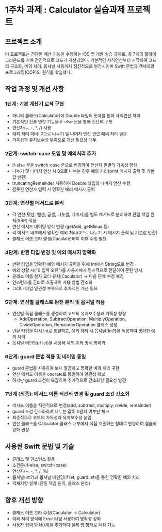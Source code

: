 # 1주차 과제 : Calculator 실습과제 프로젝트

## 프로젝트 소개

이 프로젝트는 간단한 계산 기능을 수행하는 iOS 앱 개발 실습 과제로, 총 7개의 플레이그라운드를 거쳐 점진적으로 코드가 개선되었다. 기본적인 사칙연산부터 시작하여 코드의 구조화, 예외 처리, 옵셔널 사용까지 점진적으로 발전시키며 Swift 문법과 객체지향 프로그래밍(OOP)의 원칙을 학습했다.

## 작업 과정 및 개선 사항

### 1단계: 기본 계산기 로직 구현

- 하나의 클래스(Calculator)에 Double 타입의 숫자를 받아 사칙연산 처리
- 기본적인 산술 연산 기능을 if-else 문을 통해 간단히 구현
- 연산자(+, -, *, /) 사용
- 예외 처리 미비: 0으로 나누기 및 나머지 연산 관련 예외 처리 필요
- 가독성과 유지보수성 부족으로 개선 필요성 대두

### 2단계: switch-case 도입 및 예외처리 추가

- if-else 문을 switch-case 문으로 변경하여 연산자 판별의 가독성 향상
- 나누기 및 나머지 연산 시 0으로 나누는 경우 예외 처리(print 메시지 출력 및 기본값 반환)
- truncatingRemainder 사용하여 Double 타입의 나머지 연산 수행
- 잘못된 연산자 입력 시 명확한 에러 메시지 출력

### 3단계: 연산별 메서드로 분리

- 각 연산(덧셈, 뺄셈, 곱셈, 나눗셈, 나머지)을 별도 메서드로 분리하여 단일 책임 원칙(SRP) 적용
- 연산 메서드 네이밍 방식 변경 (getAdd, getMinus 등)
- 각 메서드 내부에서 명확한 예외 처리(0으로 나누기 시 메시지 출력 및 기본값 반환)
- 클래스 이름 오타 발생(Caculate)하여 이후 수정 필요

### 4단계: 반환 타입 변경 및 예외 메시지 명확화

- 반환 타입을 명확한 예외 메시지 출력을 위해 Int에서 String으로 변경
- 예외 상황 시("0 입력 오류")를 사용자에게 명시적으로 전달하여 혼란 방지
- 클래스 이름 철자 오타 유지(Caculator) → 다음 단계 수정 예정
- 인스턴스를 곧바로 호출하여 사용 방법 간소화
- 그러나 타입 일관성 부족으로 추가적인 개선 필요

### 5단계: 연산별 클래스로 완전 분리 및 옵셔널 적용

- 연산별 독립 클래스를 생성하여 코드의 유지보수성과 가독성 향상
  - AddOperation, SubtractOperation, MultiplyOperation, DivideOperation, RemainderOperation 클래스 생성
- 반환 타입을 다시 Int로 통일하고, 예외 처리 시 옵셔널(Int?)을 적용하여 명확한 예외 처리
- 옵셔널 바인딩(if let)을 사용해 예외 처리 방식 명확화

### 6단계: guard 문법 적용 및 네이밍 통일

- guard 문법을 사용하여 보다 깔끔하고 명확한 예외 처리 구현
- 연산 메서드 이름을 operate로 통일하여 일관성 확보
- 하지만 guard 조건이 복잡하여 추가적으로 간소화할 필요성 발견

### 7단계 (최종): 메서드 이름 직관적 변경 및 guard 조건 간소화

- 메서드 이름을 직관적으로 변경(add, subtract, multiply, divide, remainder)
- guard 조건 간소화하여 나누는 값이 0인지 여부만 체크
- 최종적으로 코드의 가독성과 유지보수성 높임
- 연산 클래스를 Calculator 클래스 내부에서 직접 호출하는 형태로 변경하여 캡슐화 강화 권장

## 사용된 Swift 문법 및 기술

- 클래스 및 인스턴스 활용
- 조건문(if-else, switch-case)
- 연산자(+, -, *, /, %)
- 옵셔널(Int?)과 옵셔널 바인딩(if let, guard let)을 통한 명확한 예외 처리
- 객체지향 설계 (단일 책임 원칙, 클래스 분리)

## 향후 개선 방향

- 클래스 이름 오타 수정(Caculator → Calculator)
- 예외 처리 방식에 Error 타입 사용하여 명확성 강화
- 사용자 입력 방식(UI)을 추가하여 실제 앱 형태로 확장 가능


